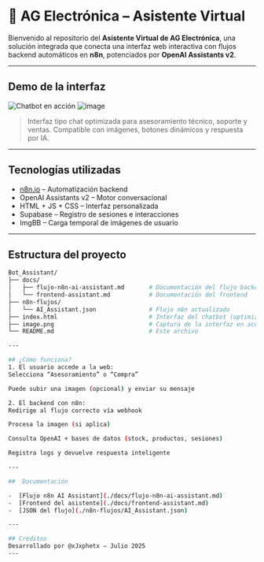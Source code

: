 # 🤖 AG Electrónica – Asistente Virtual

Bienvenido al repositorio del **Asistente Virtual de AG Electrónica**, una solución integrada que conecta una interfaz web interactiva con flujos backend automáticos en **n8n**, potenciados por **OpenAI Assistants v2**.

---

##  Demo de la interfaz

![Chatbot en acción](https://user-images.githubusercontent.com/demo-placeholder.gif)
![image](https://github.com/user-attachments/assets/8cbf0a13-4d3c-41b2-b955-2395bbf22540)

> Interfaz tipo chat optimizada para asesoramiento técnico, soporte y ventas. Compatible con imágenes, botones dinámicos y respuesta por IA.

---

##  Tecnologías utilizadas

- [n8n.io](https://n8n.io) – Automatización backend
- OpenAI Assistants v2 – Motor conversacional
- HTML + JS + CSS – Interfaz personalizada
- Supabase – Registro de sesiones e interacciones
- ImgBB – Carga temporal de imágenes de usuario

---

##  Estructura del proyecto

```bash
Bot_Assistant/
├── docs/
│   ├── flujo-n8n-ai-assistant.md       # Documentación del flujo backend
│   └── frontend-assistant.md           # Documentación del frontend
├── n8n-flujos/
│   └── AI_Assistant.json               # Flujo n8n actualizado
├── index.html                          # Interfaz del chatbot (optimizada)
├── image.png                           # Captura de la interfaz en acción
└── README.md                           # Este archivo

---

## ¿Cómo funciona?
1. El usuario accede a la web:
Selecciona “Asesoramiento” o “Compra”

Puede subir una imagen (opcional) y enviar su mensaje

2. El backend con n8n:
Redirige al flujo correcto vía webhook

Procesa la imagen (si aplica)

Consulta OpenAI + bases de datos (stock, productos, sesiones)

Registra logs y devuelve respuesta inteligente

---

##  Documentación

-  [Flujo n8n AI Assistant](./docs/flujo-n8n-ai-assistant.md)
-  [Frontend del asistente](./docs/frontend-assistant.md)
-  [JSON del flujo](./n8n-flujos/AI_Assistant.json)

---

## Créditos
Desarrollado por @xJxphetx – Julio 2025
---
